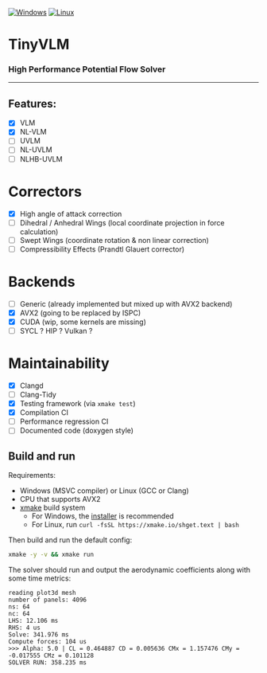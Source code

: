 [![Windows](https://github.com/samayala22/tinyvlm/actions/workflows/windows.yaml/badge.svg)](https://github.com/AER8875-2022/AeroFLEX/actions/workflows/windows.yaml)
[![Linux](https://github.com/samayala22/tinyvlm/actions/workflows/linux.yaml/badge.svg)](https://github.com/AER8875-2022/AeroFLEX/actions/workflows/linux.yaml)
<!-- [![MacOS](https://github.com/AER8875-2022/AeroFLEX/actions/workflows/macos.yaml/badge.svg)](https://github.com/AER8875-2022/AeroFLEX/actions/workflows/macos.yaml) -->

# TinyVLM

### High Performance Potential Flow Solver
---

## Features:

- [X] VLM
- [X] NL-VLM
- [ ] UVLM
- [ ] NL-UVLM
- [ ] NLHB-UVLM

# Correctors

- [X] High angle of attack correction
- [ ] Dihedral / Anhedral Wings (local coordinate projection in force calculation)
- [ ] Swept Wings (coordinate rotation & non linear correction)
- [ ] Compressibility Effects (Prandtl Glauert corrector)

# Backends

- [ ] Generic (already implemented but mixed up with AVX2 backend)
- [X] AVX2 (going to be replaced by ISPC)
- [X] CUDA (wip, some kernels are missing)
- [ ] SYCL ? HIP ? Vulkan ?

# Maintainability

- [X] Clangd
- [ ] Clang-Tidy
- [X] Testing framework (via `xmake test`)
- [X] Compilation CI
- [ ] Performance regression CI
- [ ] Documented code (doxygen style)

## Build and run

Requirements: 
- Windows (MSVC compiler) or Linux (GCC or Clang)
- CPU that supports AVX2
- [xmake](https://xmake.io/#/) build system
    - For Windows, the [installer](https://github.com/xmake-io/xmake/releases) is recommended
    - For Linux, run `curl -fsSL https://xmake.io/shget.text | bash`

Then build and run the default config:

```bash
xmake -y -v && xmake run
```

The solver should run and output the aerodynamic coefficients along with some time metrics:

```
reading plot3d mesh
number of panels: 4096
ns: 64
nc: 64
LHS: 12.106 ms
RHS: 4 us
Solve: 341.976 ms
Compute forces: 104 us
>>> Alpha: 5.0 | CL = 0.464887 CD = 0.005636 CMx = 1.157476 CMy = -0.017555 CMz = 0.101128
SOLVER RUN: 358.235 ms
```
